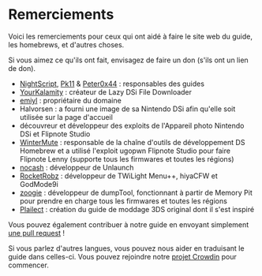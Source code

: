 # Remerciements

Voici les remerciements pour ceux qui ont aidé à faire le site web du guide, les homebrews, et d'autres choses.

Si vous aimez ce qu'ils ont fait, envisagez de faire un don (s'ils ont un lien de don).

- [NightScript](https://nightyoshi370.github.io/), [Pk11](https://pk11.us/) & [Peter0x44](https://github.com/Peter0x44) : responsables des guides
- [YourKalamity](https://github.com/YourKalamity/) : créateur de Lazy DSi File Downloader
- [emiyl](https://emiyl.com/paypal) : propriétaire du domaine
- Halvorsen : a fourni une image de sa Nintendo DSi afin qu'elle soit utilisée sur la page d'accueil
- découvreur et développeur des exploits de l'Appareil photo Nintendo DSi et Flipnote Studio
- [WinterMute](https://devkitpro.org/support-devkitpro) : responsable de la chaîne d'outils de développement DS Homebrew et a utilisé l'exploit ugopwn Flipnote Studio pour faire Flipnote Lenny (supporte tous les firmwares et toutes les régions)
- [nocash](http://problemkaputt.de/donate.htm) : développeur de Unlaunch
- [RocketRobz](https://github.com/RocketRobz) : développeur de TWiLight Menu++, hiyaCFW et GodMode9i
- [zoogie](https://github.com/zoogie) : développeur de dumpTool, fonctionnant à partir de Memory Pit pour prendre en charge tous les firmwares et toutes les régions
- [Plailect](https://github.com/Plailect) : création du guide de moddage 3DS original dont il s'est inspiré

Vous pouvez également contribuer à notre guide en envoyant simplement [une pull request](https://github.com/cfw-guide/dsi.cfw.guide/) !

Si vous parlez d'autres langues, vous pouvez nous aider en traduisant le guide dans celles-ci. Vous pouvez rejoindre notre [projet Crowdin](https://crowdin.com/project/dsi-guide) pour commencer.
